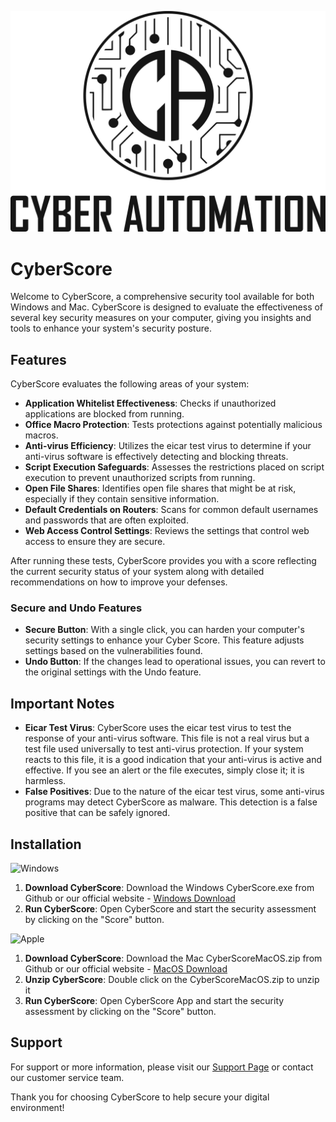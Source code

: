 ![Logo](https://github.com/CyberAutomationRobot/CyberScore/blob/main/images/cyber%20automation%209.png)

# CyberScore

Welcome to CyberScore, a comprehensive security tool available for both Windows and Mac. CyberScore is designed to evaluate the effectiveness of several key security measures on your computer, giving you insights and tools to enhance your system's security posture.

## Features

CyberScore evaluates the following areas of your system:

- **Application Whitelist Effectiveness**: Checks if unauthorized applications are blocked from running.
- **Office Macro Protection**: Tests protections against potentially malicious macros.
- **Anti-virus Efficiency**: Utilizes the eicar test virus to determine if your anti-virus software is effectively detecting and blocking threats.
- **Script Execution Safeguards**: Assesses the restrictions placed on script execution to prevent unauthorized scripts from running.
- **Open File Shares**: Identifies open file shares that might be at risk, especially if they contain sensitive information.
- **Default Credentials on Routers**: Scans for common default usernames and passwords that are often exploited.
- **Web Access Control Settings**: Reviews the settings that control web access to ensure they are secure.

After running these tests, CyberScore provides you with a score reflecting the current security status of your system along with detailed recommendations on how to improve your defenses.

### Secure and Undo Features

- **Secure Button**: With a single click, you can harden your computer's security settings to enhance your Cyber Score. This feature adjusts settings based on the vulnerabilities found.
- **Undo Button**: If the changes lead to operational issues, you can revert to the original settings with the Undo feature.

## Important Notes

- **Eicar Test Virus**: CyberScore uses the eicar test virus to test the response of your anti-virus software. This file is not a real virus but a test file used universally to test anti-virus protection. If your system reacts to this file, it is a good indication that your anti-virus is active and effective. If you see an alert or the file executes, simply close it; it is harmless.
- **False Positives**: Due to the nature of the eicar test virus, some anti-virus programs may detect CyberScore as malware. This detection is a false positive that can be safely ignored.

## Installation

![Windows](https://raw.githubusercontent.com/simple-icons/simple-icons/develop/icons/windows.svg)
1. **Download CyberScore**: Download the Windows CyberScore.exe from Github or our official website - [Windows Download](https://github.com/CyberAutomationRobot/CyberScore/blob/main/CyberScore.exe)
2. **Run CyberScore**: Open CyberScore and start the security assessment by clicking on the "Score" button.

![Apple](https://raw.githubusercontent.com/simple-icons/simple-icons/develop/icons/apple.svg)
1. **Download CyberScore**: Download the Mac CyberScoreMacOS.zip from Github or our official website - [MacOS Download](https://github.com/CyberAutomationRobot/CyberScore/blob/main/CyberScoreMacOS.zip)
2. **Unzip CyberScore**: Double click on the CyberScoreMacOS.zip to unzip it
3. **Run CyberScore**: Open CyberScore App and start the security assessment by clicking on the "Score" button.

## Support

For support or more information, please visit our [Support Page](#) or contact our customer service team.

Thank you for choosing CyberScore to help secure your digital environment!
